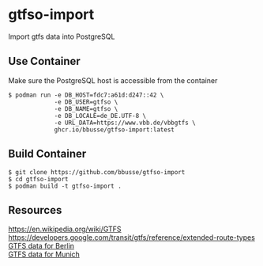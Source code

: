 # gtfso-import

Import gtfs data into PostgreSQL

## Use Container
Make sure the PostgreSQL host is accessible from the container
```
$ podman run -e DB_HOST=fdc7:a61d:d247::42 \
             -e DB_USER=gtfso \
             -e DB_NAME=gtfso \
             -e DB_LOCALE=de_DE.UTF-8 \
             -e URL_DATA=https://www.vbb.de/vbbgtfs \
             ghcr.io/bbusse/gtfso-import:latest
```

## Build Container
```
$ git clone https://github.com/bbusse/gtfso-import
$ cd gtfso-import
$ podman build -t gtfso-import .
```

## Resources
https://en.wikipedia.org/wiki/GTFS  
https://developers.google.com/transit/gtfs/reference/extended-route-types  
[GTFS data for Berlin](https://www.vbb.de/vbbgtfs)  
[GTFS data for Munich](https://www.mvg.de/static/gtfs/gtfs-mvg.zip)
